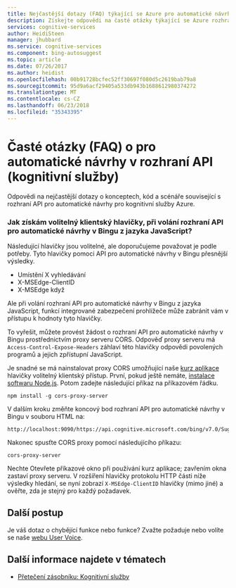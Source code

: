 ```yaml
---
title: Nejčastější dotazy (FAQ) týkající se Azure pro automatické návrhy v rozhraní API | Microsoft Docs
description: Získejte odpovědi na časté otázky týkající se Azure rozhraní API pro automatické návrhy kognitivní služby v Azure.
services: cognitive-services
author: HeidiSteen
manager: jhubbard
ms.service: cognitive-services
ms.component: bing-autosuggest
ms.topic: article
ms.date: 07/26/2017
ms.author: heidist
ms.openlocfilehash: 00b91728bcfec52ff30697f080d5c2619bab79a8
ms.sourcegitcommit: 95d9a6acf29405a533db943b1688612980374272
ms.translationtype: MT
ms.contentlocale: cs-CZ
ms.lasthandoff: 06/23/2018
ms.locfileid: "35343395"
---
```

# <a name="frequently-asked-questions-faq-about-autosuggest-api-cognitive-services"></a>Časté otázky (FAQ) o pro automatické návrhy v rozhraní API (kognitivní služby)
 
 Odpovědi na nejčastější dotazy o konceptech, kód a scénáře související s rozhraní API pro automatické návrhy pro kognitivní služby Azure.

### <a name="how-do-i-get-the-optional-client-headers-when-calling-the-bing-autosuggest-api-from-javascript"></a>Jak získám volitelný klientský hlavičky, při volání rozhraní API pro automatické návrhy v Bingu z jazyka JavaScript?

Následující hlavičky jsou volitelné, ale doporučujeme považovat je podle potřeby. Tyto hlavičky pomoci API pro automatické návrhy v Bingu přesnější výsledky.

- Umístění X vyhledávání
- X-MSEdge-ClientID
- X-MSEdge když

Ale při volání rozhraní API pro automatické návrhy v Bingu z jazyka JavaScript, funkcí integrované zabezpečení prohlížeče může zabránit vám v přístupu k hodnoty tyto hlavičky.

To vyřešit, můžete provést žádost o rozhraní API pro automatické návrhy v Bingu prostřednictvím proxy serveru CORS. Odpověď proxy serveru má `Access-Control-Expose-Headers` záhlaví této hlavičky odpovědi povolených programů a jejich zpřístupní JavaScript.

Je snadné se má nainstalovat proxy CORS umožňující naše [kurz aplikace](tutorials/autosuggest.md) hlavičky volitelný klientský přístup. První, pokud ještě nemáte, [instalace softwaru Node.js](https://nodejs.org/en/download/). Potom zadejte následující příkaz na příkazovém řádku.

    npm install -g cors-proxy-server

V dalším kroku změňte koncový bod rozhraní API pro automatické návrhy v Bingu v souboru HTML na:

    http://localhost:9090/https://api.cognitive.microsoft.com/bing/v7.0/Suggestions

Nakonec spusťte CORS proxy pomocí následujícího příkazu:

    cors-proxy-server

Nechte Otevřete příkazové okno při používání kurz aplikace; zavřením okna zastaví proxy serveru. V rozšíření hlavičky protokolu HTTP části níže výsledky hledání, se nyní zobrazí `X-MSEdge-ClientID` hlavičky (mimo jiné) a ověřte, zda je stejný pro každý požadavek.

## <a name="next-steps"></a>Další postup

Je váš dotaz o chybějící funkce nebo funkce? Zvažte požaduje nebo volíte se naše [webu User Voice](https://cognitive.uservoice.com/).

## <a name="see-also"></a>Další informace najdete v tématech

- [Přetečení zásobníku: Kognitivní služby](http://stackoverflow.com/questions/tagged/microsoft-cognitive)
